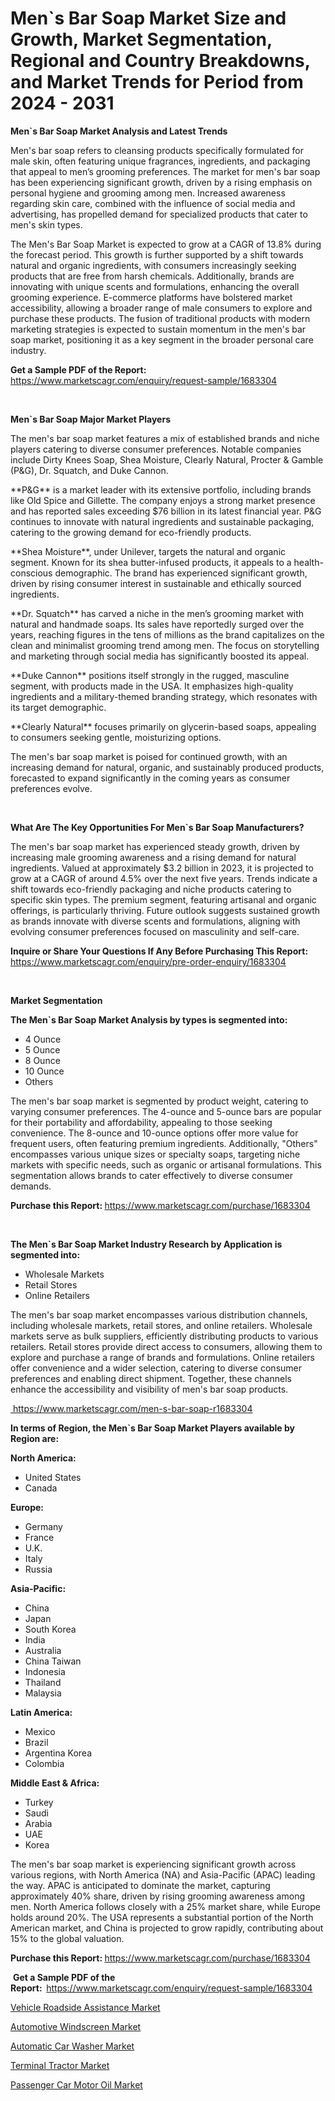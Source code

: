 <p><h1>Men`s Bar Soap Market Size and Growth, Market Segmentation, Regional and Country Breakdowns, and Market Trends for Period from 2024 -  2031</h1></p><p><strong>Men`s Bar Soap Market Analysis and Latest Trends</strong></p>
<p><p>Men's bar soap refers to cleansing products specifically formulated for male skin, often featuring unique fragrances, ingredients, and packaging that appeal to men’s grooming preferences. The market for men's bar soap has been experiencing significant growth, driven by a rising emphasis on personal hygiene and grooming among men. Increased awareness regarding skin care, combined with the influence of social media and advertising, has propelled demand for specialized products that cater to men's skin types.</p><p>The Men's Bar Soap Market is expected to grow at a CAGR of 13.8% during the forecast period. This growth is further supported by a shift towards natural and organic ingredients, with consumers increasingly seeking products that are free from harsh chemicals. Additionally, brands are innovating with unique scents and formulations, enhancing the overall grooming experience. E-commerce platforms have bolstered market accessibility, allowing a broader range of male consumers to explore and purchase these products. The fusion of traditional products with modern marketing strategies is expected to sustain momentum in the men's bar soap market, positioning it as a key segment in the broader personal care industry.</p></p>
<p><strong>Get a Sample PDF of the Report:&nbsp;</strong> <a href="https://www.marketscagr.com/enquiry/request-sample/1683304?utm_campaign=1693&utm_medium=2&utm_source=Github&utm_content=ia&utm_term=15102024&utm_id=mens-bar-soap">https://www.marketscagr.com/enquiry/request-sample/1683304</a></p>
<p>&nbsp;</p>
<p><strong>Men`s Bar Soap Major Market Players</strong></p>
<p><p>The men's bar soap market features a mix of established brands and niche players catering to diverse consumer preferences. Notable companies include Dirty Knees Soap, Shea Moisture, Clearly Natural, Procter & Gamble (P&G), Dr. Squatch, and Duke Cannon.</p><p>**P&G** is a market leader with its extensive portfolio, including brands like Old Spice and Gillette. The company enjoys a strong market presence and has reported sales exceeding $76 billion in its latest financial year. P&G continues to innovate with natural ingredients and sustainable packaging, catering to the growing demand for eco-friendly products.</p><p>**Shea Moisture**, under Unilever, targets the natural and organic segment. Known for its shea butter-infused products, it appeals to a health-conscious demographic. The brand has experienced significant growth, driven by rising consumer interest in sustainable and ethically sourced ingredients.</p><p>**Dr. Squatch** has carved a niche in the men’s grooming market with natural and handmade soaps. Its sales have reportedly surged over the years, reaching figures in the tens of millions as the brand capitalizes on the clean and minimalist grooming trend among men. The focus on storytelling and marketing through social media has significantly boosted its appeal.</p><p>**Duke Cannon** positions itself strongly in the rugged, masculine segment, with products made in the USA. It emphasizes high-quality ingredients and a military-themed branding strategy, which resonates with its target demographic.</p><p>**Clearly Natural** focuses primarily on glycerin-based soaps, appealing to consumers seeking gentle, moisturizing options. </p><p>The men's bar soap market is poised for continued growth, with an increasing demand for natural, organic, and sustainably produced products, forecasted to expand significantly in the coming years as consumer preferences evolve.</p></p>
<p>&nbsp;</p>
<p><strong>What Are The Key Opportunities For Men`s Bar Soap Manufacturers?</strong></p>
<p><p>The men's bar soap market has experienced steady growth, driven by increasing male grooming awareness and a rising demand for natural ingredients. Valued at approximately $3.2 billion in 2023, it is projected to grow at a CAGR of around 4.5% over the next five years. Trends indicate a shift towards eco-friendly packaging and niche products catering to specific skin types. The premium segment, featuring artisanal and organic offerings, is particularly thriving. Future outlook suggests sustained growth as brands innovate with diverse scents and formulations, aligning with evolving consumer preferences focused on masculinity and self-care.</p></p>
<p><strong>Inquire or Share Your Questions If Any Before Purchasing This Report:</strong> <a href="https://www.marketscagr.com/enquiry/pre-order-enquiry/1683304?utm_campaign=1693&utm_medium=2&utm_source=Github&utm_content=ia&utm_term=15102024&utm_id=mens-bar-soap">https://www.marketscagr.com/enquiry/pre-order-enquiry/1683304</a></p>
<p>&nbsp;</p>
<p><strong>Market Segmentation</strong></p>
<p><strong>The Men`s Bar Soap Market Analysis by types is segmented into:</strong></p>
<p><ul><li>4 Ounce</li><li>5 Ounce</li><li>8 Ounce</li><li>10 Ounce</li><li>Others</li></ul></p>
<p><p>The men's bar soap market is segmented by product weight, catering to varying consumer preferences. The 4-ounce and 5-ounce bars are popular for their portability and affordability, appealing to those seeking convenience. The 8-ounce and 10-ounce options offer more value for frequent users, often featuring premium ingredients. Additionally, "Others" encompasses various unique sizes or specialty soaps, targeting niche markets with specific needs, such as organic or artisanal formulations. This segmentation allows brands to cater effectively to diverse consumer demands.</p></p>
<p><strong>Purchase this Report:&nbsp;</strong><a href="https://www.marketscagr.com/purchase/1683304?utm_campaign=1693&utm_medium=2&utm_source=Github&utm_content=ia&utm_term=15102024&utm_id=mens-bar-soap">https://www.marketscagr.com/purchase/1683304</a></p>
<p>&nbsp;</p>
<p><strong>The Men`s Bar Soap Market Industry Research by Application is segmented into:</strong></p>
<p><ul><li>Wholesale Markets</li><li>Retail Stores</li><li>Online Retailers</li></ul></p>
<p><p>The men's bar soap market encompasses various distribution channels, including wholesale markets, retail stores, and online retailers. Wholesale markets serve as bulk suppliers, efficiently distributing products to various retailers. Retail stores provide direct access to consumers, allowing them to explore and purchase a range of brands and formulations. Online retailers offer convenience and a wider selection, catering to diverse consumer preferences and enabling direct shipment. Together, these channels enhance the accessibility and visibility of men's bar soap products.</p></p>
<p><a href="https://www.marketscagr.com/men-s-bar-soap-r1683304?utm_campaign=1693&utm_medium=2&utm_source=Github&utm_content=ia&utm_term=15102024&utm_id=mens-bar-soap">&nbsp;https://www.marketscagr.com/men-s-bar-soap-r1683304</a></p>
<p><strong>In terms of Region, the Men`s Bar Soap Market Players available by Region are:</strong></p>
<p>
    <p> <strong> North America: </strong>
        <ul>
            <li>United States</li>
            <li>Canada</li>
        </ul>
        </p> 
    <p> <strong> Europe: </strong>
        <ul>
            <li>Germany</li>
            <li>France</li>
            <li>U.K.</li>
            <li>Italy</li>
            <li>Russia</li>
        </ul>
        </p> 
    <p> <strong> Asia-Pacific: </strong>
        <ul>
            <li>China</li>
            <li>Japan</li>
            <li>South Korea</li>
            <li>India</li>
            <li>Australia</li>
            <li>China Taiwan</li>
            <li>Indonesia</li>
            <li>Thailand</li>
            <li>Malaysia</li>
        </ul>
        </p> 
    <p> <strong> Latin America: </strong>
        <ul>
            <li>Mexico</li>
            <li>Brazil</li>
            <li>Argentina Korea</li>
            <li>Colombia</li>
        </ul>
        </p> 
    <p> <strong> Middle East & Africa: </strong>
        <ul>
            <li>Turkey</li>
            <li>Saudi</li>
            <li>Arabia</li>
            <li>UAE</li>
            <li>Korea</li>
        </ul>
    </p>
    </p>
<p><p>The men's bar soap market is experiencing significant growth across various regions, with North America (NA) and Asia-Pacific (APAC) leading the way. APAC is anticipated to dominate the market, capturing approximately 40% share, driven by rising grooming awareness among men. North America follows closely with a 25% market share, while Europe holds around 20%. The USA represents a substantial portion of the North American market, and China is projected to grow rapidly, contributing about 15% to the global valuation.</p></p>
<p><strong>Purchase this Report: </strong><a href="https://www.marketscagr.com/purchase/1683304?utm_campaign=1693&utm_medium=2&utm_source=Github&utm_content=ia&utm_term=15102024&utm_id=mens-bar-soap">https://www.marketscagr.com/purchase/1683304</a></p>
<p>&nbsp;<strong>Get a Sample PDF of the Report:&nbsp;&nbsp;</strong><a href="https://www.marketscagr.com/enquiry/request-sample/1683304?utm_campaign=1693&utm_medium=2&utm_source=Github&utm_content=ia&utm_term=15102024&utm_id=mens-bar-soap">https://www.marketscagr.com/enquiry/request-sample/1683304</a></p>
<p><strong></strong></p>
<p><p><a href="https://www.linkedin.com/pulse/strategic-market-insights-navigating-global-vehicle-roadside-vvurf?utm_campaign=1693&utm_medium=2&utm_source=Github&utm_content=ia&utm_term=15102024&utm_id=mens-bar-soap">Vehicle Roadside Assistance Market</a></p><p><a href="https://www.linkedin.com/pulse/automotive-windscreen-industry-sector-market-dynamics-future-e37pf?utm_campaign=1693&utm_medium=2&utm_source=Github&utm_content=ia&utm_term=15102024&utm_id=mens-bar-soap">Automotive Windscreen Market</a></p><p><a href="https://www.linkedin.com/pulse/automatic-car-washer-market-size-segmentation-trends-growth-2ublf?utm_campaign=1693&utm_medium=2&utm_source=Github&utm_content=ia&utm_term=15102024&utm_id=mens-bar-soap">Automatic Car Washer Market</a></p><p><a href="https://www.linkedin.com/pulse/influencing-factors-terminal-tractor-market-insights-growth-e2d9f?utm_campaign=1693&utm_medium=2&utm_source=Github&utm_content=ia&utm_term=15102024&utm_id=mens-bar-soap">Terminal Tractor Market</a></p><p><a href="https://www.linkedin.com/pulse/market-insights-global-passenger-car-motor-oil-forecast-innovation-slfnf?utm_campaign=1693&utm_medium=2&utm_source=Github&utm_content=ia&utm_term=15102024&utm_id=mens-bar-soap">Passenger Car Motor Oil Market</a></p></p>